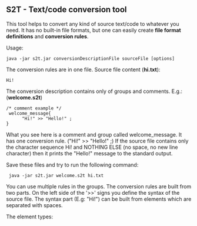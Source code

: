 ## S2T -  Text/code conversion tool


This tool helps to convert any kind of source text/code to whatever you need. 
It has no built-in file formats, but one can easily create **file format definitions** and **conversion rules**.

Usage:

    java -jar s2t.jar conversionDescriptionFile sourceFile [options] 

The conversion rules are in one file.
Source file content (**hi.txt**):

    Hi!
	
The conversion description contains only of groups and comments. E.g.: (**welcome.s2t**) 

    /* comment example */
     welcome_message{
	      "Hi!" >> "Hello!" ;
	}
What you see here is a comment and group called welcome_message.
It has one conversion rule. ("Hi!" >> "Hello!" ;)  If the source file contains only the character sequence Hi! and NOTHING ELSE  (no space, no new line character) then it prints the "Hello!" message to the standard output.

Save these files and try to run the following command:

     java -jar s2t.jar welcome.s2t hi.txt

You can use multiple rules in the groups. The conversion rules are built from two parts. On the left side of the '>>' signs you define the syntax of the source file.
The syntax part (E.g: "Hi!") can be built from elements which are separated with spaces.

The element types:




   


